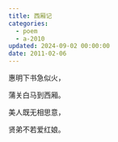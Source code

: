```yaml
---
title: 西厢记
categories:
  - poem
  - a-2010
updated: 2024-09-02 00:00:00
date: 2011-02-06
---
```


惠明下书急似火， 

蒲关白马到西厢。 

美人既无相思意， 

贤弟不若爱红娘。
